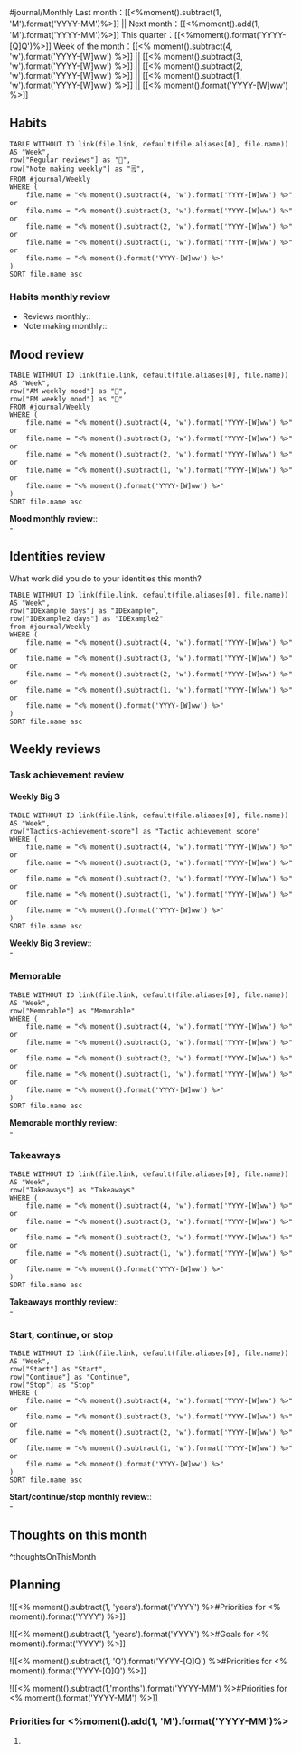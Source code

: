 #journal/Monthly 
Last month：[[<%moment().subtract(1, 'M').format('YYYY-MM')%>]] || Next month：[[<%moment().add(1, 'M').format('YYYY-MM')%>]]
This quarter：[[<%moment().format('YYYY-[Q]Q')%>]]
Week of the month：[[<% moment().subtract(4, 'w').format('YYYY-[W]ww') %>]] || [[<% moment().subtract(3, 'w').format('YYYY-[W]ww') %>]] || [[<% moment().subtract(2, 'w').format('YYYY-[W]ww') %>]] || [[<% moment().subtract(1, 'w').format('YYYY-[W]ww') %>]] || [[<% moment().format('YYYY-[W]ww') %>]]

## Habits
```dataview
TABLE WITHOUT ID link(file.link, default(file.aliases[0], file.name)) AS "Week", 
row["Regular reviews"] as "📝",
row["Note making weekly"] as "🗒️",
FROM #journal/Weekly 
WHERE (
	file.name = "<% moment().subtract(4, 'w').format('YYYY-[W]ww') %>" or
	file.name = "<% moment().subtract(3, 'w').format('YYYY-[W]ww') %>" or
	file.name = "<% moment().subtract(2, 'w').format('YYYY-[W]ww') %>" or
	file.name = "<% moment().subtract(1, 'w').format('YYYY-[W]ww') %>" or
	file.name = "<% moment().format('YYYY-[W]ww') %>"
)
SORT file.name asc
```
### Habits monthly review
- Reviews monthly:: 
- Note making monthly:: 

## Mood review
```dataview
TABLE WITHOUT ID link(file.link, default(file.aliases[0], file.name)) AS "Week", 
row["AM weekly mood"] as "🌅",
row["PM weekly mood"] as "🌆"
FROM #journal/Weekly 
WHERE (
	file.name = "<% moment().subtract(4, 'w').format('YYYY-[W]ww') %>" or
	file.name = "<% moment().subtract(3, 'w').format('YYYY-[W]ww') %>" or
	file.name = "<% moment().subtract(2, 'w').format('YYYY-[W]ww') %>" or
	file.name = "<% moment().subtract(1, 'w').format('YYYY-[W]ww') %>" or
	file.name = "<% moment().format('YYYY-[W]ww') %>"
)
SORT file.name asc
```
**Mood monthly review**::<br>-


## Identities review
What work did you do to your identities this month?
```dataview
TABLE WITHOUT ID link(file.link, default(file.aliases[0], file.name)) AS "Week",
row["IDExample days"] as "IDExample",
row["IDExample2 days"] as "IDExample2"
from #journal/Weekly
WHERE (
	file.name = "<% moment().subtract(4, 'w').format('YYYY-[W]ww') %>" or
	file.name = "<% moment().subtract(3, 'w').format('YYYY-[W]ww') %>" or
	file.name = "<% moment().subtract(2, 'w').format('YYYY-[W]ww') %>" or
	file.name = "<% moment().subtract(1, 'w').format('YYYY-[W]ww') %>" or
	file.name = "<% moment().format('YYYY-[W]ww') %>"
)
SORT file.name asc
```



## Weekly reviews

### Task achievement review

#### Weekly Big 3 
```dataview
TABLE WITHOUT ID link(file.link, default(file.aliases[0], file.name)) AS "Week", 
row["Tactics-achievement-score"] as "Tactic achievement score"
WHERE (
	file.name = "<% moment().subtract(4, 'w').format('YYYY-[W]ww') %>" or
	file.name = "<% moment().subtract(3, 'w').format('YYYY-[W]ww') %>" or
	file.name = "<% moment().subtract(2, 'w').format('YYYY-[W]ww') %>" or
	file.name = "<% moment().subtract(1, 'w').format('YYYY-[W]ww') %>" or
	file.name = "<% moment().format('YYYY-[W]ww') %>"
)
SORT file.name asc
```
**Weekly Big 3 review**::<br>- 

### Memorable
```dataview
TABLE WITHOUT ID link(file.link, default(file.aliases[0], file.name)) AS "Week", 
row["Memorable"] as "Memorable"
WHERE (
	file.name = "<% moment().subtract(4, 'w').format('YYYY-[W]ww') %>" or
	file.name = "<% moment().subtract(3, 'w').format('YYYY-[W]ww') %>" or
	file.name = "<% moment().subtract(2, 'w').format('YYYY-[W]ww') %>" or
	file.name = "<% moment().subtract(1, 'w').format('YYYY-[W]ww') %>" or
	file.name = "<% moment().format('YYYY-[W]ww') %>"
)
SORT file.name asc
```
**Memorable monthly review**::<br>-

### Takeaways
```dataview
TABLE WITHOUT ID link(file.link, default(file.aliases[0], file.name)) AS "Week", 
row["Takeaways"] as "Takeaways"
WHERE (
	file.name = "<% moment().subtract(4, 'w').format('YYYY-[W]ww') %>" or
	file.name = "<% moment().subtract(3, 'w').format('YYYY-[W]ww') %>" or
	file.name = "<% moment().subtract(2, 'w').format('YYYY-[W]ww') %>" or
	file.name = "<% moment().subtract(1, 'w').format('YYYY-[W]ww') %>" or
	file.name = "<% moment().format('YYYY-[W]ww') %>"
)
SORT file.name asc
```
**Takeaways monthly review**::<br>-

### Start, continue, or stop
```dataview
TABLE WITHOUT ID link(file.link, default(file.aliases[0], file.name)) AS "Week", 
row["Start"] as "Start",
row["Continue"] as "Continue",
row["Stop"] as "Stop"
WHERE (
	file.name = "<% moment().subtract(4, 'w').format('YYYY-[W]ww') %>" or
	file.name = "<% moment().subtract(3, 'w').format('YYYY-[W]ww') %>" or
	file.name = "<% moment().subtract(2, 'w').format('YYYY-[W]ww') %>" or
	file.name = "<% moment().subtract(1, 'w').format('YYYY-[W]ww') %>" or
	file.name = "<% moment().format('YYYY-[W]ww') %>"
)
SORT file.name asc
```
**Start/continue/stop monthly review**::<br>-

## Thoughts on this month

^thoughtsOnThisMonth

## Planning

![[<% moment().subtract(1, 'years').format('YYYY') %>#Priorities for <% moment().format('YYYY') %>]]

![[<% moment().subtract(1, 'years').format('YYYY') %>#Goals for <% moment().format('YYYY') %>]]

![[<% moment().subtract(1, 'Q').format('YYYY-[Q]Q') %>#Priorities for <% moment().format('YYYY-[Q]Q') %>]]

![[<% moment().subtract(1,'months').format('YYYY-MM') %>#Priorities for <% moment().format('YYYY-MM') %>]]

### Priorities for <%moment().add(1, 'M').format('YYYY-MM')%>
1. 